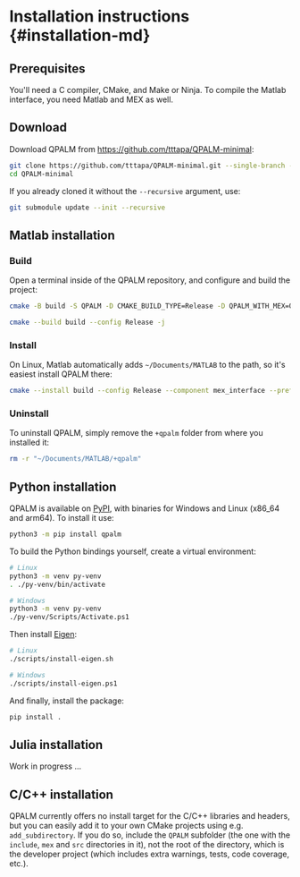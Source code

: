 # Installation instructions {#installation-md}

## Prerequisites

You'll need a C compiler, CMake, and Make or Ninja. 
To compile the Matlab interface, you need Matlab and MEX as well.

## Download

Download QPALM from <https://github.com/tttapa/QPALM-minimal>:

```sh
git clone https://github.com/tttapa/QPALM-minimal.git --single-branch --depth 1 --recursive
cd QPALM-minimal
```
If you already cloned it without the `--recursive` argument, use:
```sh
git submodule update --init --recursive
```

## Matlab installation

### Build

Open a terminal inside of the QPALM repository, and configure and build the 
project:

```sh
cmake -B build -S QPALM -D CMAKE_BUILD_TYPE=Release -D QPALM_WITH_MEX=On -D CMAKE_POSITION_INDEPENDENT_CODE=On
```
```sh
cmake --build build --config Release -j
```

### Install

On Linux, Matlab automatically adds `~/Documents/MATLAB` to the path, so it's easiest install QPALM there:

```sh
cmake --install build --config Release --component mex_interface --prefix ~/Documents/MATLAB
```

### Uninstall

To uninstall QPALM, simply remove the `+qpalm` folder from where you installed it:

```sh
rm -r "~/Documents/MATLAB/+qpalm"
```


## Python installation

QPALM is available on [PyPI](https://pypi.org/project/qpalm/), with binaries
for Windows and Linux (x86_64 and arm64). To install it use:
```sh
python3 -m pip install qpalm
```

To build the Python bindings yourself, create a virtual environment:
```sh
# Linux
python3 -m venv py-venv
. ./py-venv/bin/activate
```
```sh
# Windows
python3 -m venv py-venv
./py-venv/Scripts/Activate.ps1
```
Then install [Eigen](https://eigen.tuxfamily.org):
```sh
# Linux
./scripts/install-eigen.sh
```
```sh
# Windows
./scripts/install-eigen.ps1
```
And finally, install the package:
```sh
pip install .
```

## Julia installation

Work in progress ...

## C/C++ installation

QPALM currently offers no install target for the C/C++ libraries and headers,
but you can easily add it to your own CMake projects using e.g.
`add_subdirectory`. If you do so, include the `QPALM` subfolder (the one with
the `include`, `mex` and `src` directories in it), not the root of the 
directory, which is the developer project (which includes extra warnings, tests,
code coverage, etc.).
